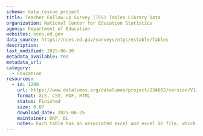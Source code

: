 ```yaml
---
schema: data_rescue_project 
title: Teacher Follow-up Survey (TFS) Tables Library Data
organization: National Center for Education Statistics
agency: Department of Education
websites: nces.ed.gov
data_source: https://nces.ed.gov/surveys/ntps/estable/Tables
description: 
last_modified: 2025-06-30
metadata_available: Yes
metadata_url: 
category:
  - Education 
resources:
  - id: 1200
    url: https://www.datalumos.org/datalumos/project/234602/version/V1/view
    format: XLS, CSV, PDF, HTML
    status: Finished
    size: 0.07
    download_date: 2025-06-25
    maintainer: DRP, DL
    notes: Each table has an associated excel and excel SE file, which are grouped together in a folder in the dataset (one folder per table). The folders are named based on the excel file names, as they were when downloaded from the National Center for Education Statistics (NCES) website.In the TFS folder, there is a catalog csv that provides a crosswalk between the folder names and the table titles.The documentation folder contains (1) codebooks for TFS generated in NCES datalabs, (2) questionnaires for TFS downloaded from the study website and (3) reports related to TFS found in the NCES resource library
---
```

